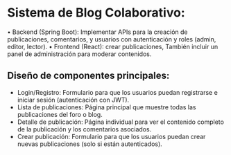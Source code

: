 # Sistema de Blog Colaborativo:

•	Backend (Spring Boot): Implementar APIs para la creación de publicaciones, comentarios, y usuarios con autenticación y roles (admin, editor, lector).
•	Frontend (React): crear publicaciones, También incluir un panel de administración para moderar contenidos.

## Diseño de componentes principales:
* Login/Registro: Formulario para que los usuarios puedan registrarse e iniciar sesión (autenticación con JWT).
* Lista de publicaciones: Página principal que muestre todas las publicaciones del foro o blog.
* Detalle de publicación: Página individual para ver el contenido completo de la publicación y los comentarios asociados.
* Crear publicación: Formulario para que los usuarios puedan crear nuevas publicaciones (solo si están autenticados).


